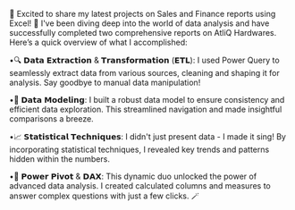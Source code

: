 🚀 Excited to share my latest projects on Sales and Finance reports using Excel! 🚀
I've been diving deep into the world of data analysis and have successfully completed two comprehensive reports on AtliQ Hardwares. Here’s a quick overview of what I accomplished:

•🔍 𝗗𝗮𝘁𝗮 𝗘𝘅𝘁𝗿𝗮𝗰𝘁𝗶𝗼𝗻 & 𝗧𝗿𝗮𝗻𝘀𝗳𝗼𝗿𝗺𝗮𝘁𝗶𝗼𝗻 (𝗘𝗧𝗟): I used Power Query to seamlessly extract data from various sources, cleaning and shaping it for analysis. Say goodbye to manual data manipulation!

•📅 𝗗𝗮𝘁𝗮 𝗠𝗼𝗱𝗲𝗹𝗶𝗻𝗴: I built a robust data model to ensure consistency and efficient data exploration. This streamlined navigation and made insightful comparisons a breeze.

•📈 𝗦𝘁𝗮𝘁𝗶𝘀𝘁𝗶𝗰𝗮𝗹 𝗧𝗲𝗰𝗵𝗻𝗶𝗾𝘂𝗲𝘀: I didn't just present data - I made it sing! By incorporating statistical techniques, I revealed key trends and patterns hidden within the numbers.

•🔬 𝗣𝗼𝘄𝗲𝗿 𝗣𝗶𝘃𝗼𝘁 & 𝗗𝗔𝗫: This dynamic duo unlocked the power of advanced data analysis. I created calculated columns and measures to answer complex questions with just a few clicks. 🪄
